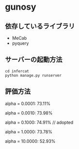 # gunosy

## 依存しているライブラリ
- MeCab
- pyquery

## サーバーの起動方法
```
cd infercat
python manage.py runserver
```

## 評価方法
alpha = 0.0001: 73.11%

alpha = 0.0010: 73.98%

alpha = 0.1000: 74.91%  // adopted

alpha = 1.0000: 73.78%

alpha = 10.0000: 52.93%
